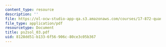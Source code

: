```yaml
---
content_type: resource
description: ''
file: https://ol-ocw-studio-app-qa.s3.amazonaws.com/courses/17-872-quantitative-research-in-political-science-and-public-policy-spring-2004/8128dd51b1336f56906c80ce3c05b367_ps2sol_03.pdf
file_type: application/pdf
resourcetype: Document
title: ps2sol_03.pdf
uid: 8128dd51-b133-6f56-906c-80ce3c05b367
---
```

